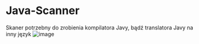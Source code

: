 # Java-Scanner
Skaner potrzebny do zrobienia kompilatora Javy, bądź translatora Javy na inny język
![image](https://github.com/user-attachments/assets/d3ae4806-f293-434c-891f-54db9400fa64)
